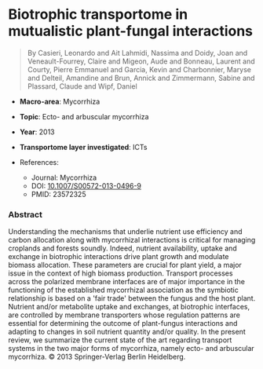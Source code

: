 # Biotrophic transportome in mutualistic plant-fungal interactions

> By Casieri, Leonardo and Ait Lahmidi, Nassima and Doidy, Joan and Veneault-Fourrey, Claire and Migeon, Aude and Bonneau, Laurent and Courty, Pierre Emmanuel and Garcia, Kevin and Charbonnier, Maryse and Delteil, Amandine and Brun, Annick and Zimmermann, Sabine and Plassard, Claude and Wipf, Daniel

- **Macro-area**: Mycorrhiza
- **Topic**: Ecto- and arbuscular mycorrhiza
- **Year**: 2013
- **Transportome layer investigated**: ICTs

- References:
  - Journal: Mycorrhiza
  - DOI: [10.1007/S00572-013-0496-9](https://doi.org/10.1007/S00572-013-0496-9)
  - PMID: 23572325

### Abstract

Understanding the mechanisms that underlie nutrient use efficiency and carbon allocation along with mycorrhizal interactions is critical for managing croplands and forests soundly. Indeed, nutrient availability, uptake and exchange in biotrophic interactions drive plant growth and modulate biomass allocation. These parameters are crucial for plant yield, a major issue in the context of high biomass production. Transport processes across the polarized membrane interfaces are of major importance in the functioning of the established mycorrhizal association as the symbiotic relationship is based on a 'fair trade' between the fungus and the host plant. Nutrient and/or metabolite uptake and exchanges, at biotrophic interfaces, are controlled by membrane transporters whose regulation patterns are essential for determining the outcome of plant-fungus interactions and adapting to changes in soil nutrient quantity and/or quality. In the present review, we summarize the current state of the art regarding transport systems in the two major forms of mycorrhiza, namely ecto- and arbuscular mycorrhiza. © 2013 Springer-Verlag Berlin Heidelberg.
